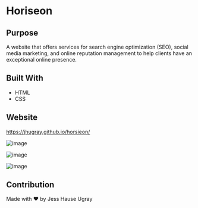 # Horiseon

## Purpose
A website that offers services for search engine optimization (SEO), social media marketing, and online reputation management to help clients have an exceptional online presence.

## Built With
* HTML
* CSS

## Website
https://jhugray.github.io/horsieon/

![image](https://user-images.githubusercontent.com/59127869/131232672-ecf3c086-5d0d-4005-8bcb-c364969d48ed.png)

![image](https://user-images.githubusercontent.com/59127869/131232680-2ef51f5d-3e75-4669-aff8-fa8f3ddeeb6e.png)

![image](https://user-images.githubusercontent.com/59127869/131232696-68a72125-2b85-4b8b-8d86-c8eaa28b7cf4.png)

## Contribution
Made with ❤️ by Jess Hause Ugray

